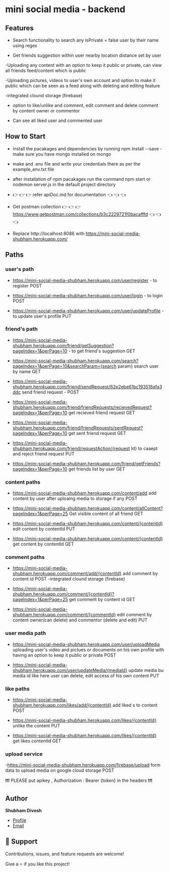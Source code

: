 # mini social media - backend

## Features

- Search functionality to search any isPrivate = false user by their name using regex

- Get friends suggestion within user nearby location distance set by user

-Uploading any content with an option to keep it public or private, can view all friends feed/content which is public

-Uploading pictures, videos to user's own account and option to make it public which can be seen as a feed along with deleting and editing feature

-integrated clound storage (firebase)

- option to like/unlike and comment, edit comment and delete comment by content owner or commentor

- Can see all liked user and commented user

## How to Start

- install the pacakages and dependencies by running npm install --save
  -make sure you have mongo installed on mongo
- make and .env file and write your credentials there as per the example_env.txt file
- after installation of npm pacakages run the command npm start or nodemon server.js in the default project directory

- 👉 👉 👉 refer apiDoc.md for documentation 👈 👈 👈
- Get postman collection 👉 👉 👉 https://www.getpostman.com/collections/b3c2229721f0bacafffd 👈 👈 👈
- Replace http://localhost:8086 with https://mini-social-media-shubham.herokuapp.com/

## Paths

### user's path

- https://mini-social-media-shubham.herokuapp.com/user/register - to register POST

- https://mini-social-media-shubham.herokuapp.com/user/login - to login POST

- https://mini-social-media-shubham.herokuapp.com/user/updateProfile - to update user's profile PUT

### friend's path

- https://mini-social-media-shubham.herokuapp.com/friend/getSuggestion?pageIndex=1&perPage=10 - to get friend's suggestion GET

- https://mini-social-media-shubham.herokuapp.com/search?pageIndex=1&perPage=10&searchParam={search param} search user by name GET

- https://mini-social-media-shubham.herokuapp.com/friend/sendRequest/62e2ebe61bc193518afa3ddc send friend request - POST

- https://mini-social-media-shubham.herokuapp.com/friend/friendRequests/recievedRequest?pageIndex=1&perPage=10 get recieved friend request GET

- https://mini-social-media-shubham.herokuapp.com/friend/friendRequests/sentRequest?pageIndex=1&perPage=10 get sent friend request GET

- https://mini-social-media-shubham.herokuapp.com/friend/requestAction/{request Id} to caaept and reject friend request PUT

- https://mini-social-media-shubham.herokuapp.com/friend/getFriends?pageIndex=1&perPage=10 get friends list by user GET

### content paths

- https://mini-social-media-shubham.herokuapp.com/content/add add content by user after uploaing media to storage if any POST

- https://mini-social-media-shubham.herokuapp.com/content/allContent?pageIndex=1&perPage=25 Get visible content of all friend GET

- https://mini-social-media-shubham.herokuapp.com/content/{contentId} edit content by contentId PUT

- https://mini-social-media-shubham.herokuapp.com/content/{contentId} get content by contentId GET

### comment paths

- https://mini-social-media-shubham.herokuapp.com/comment/add/{contentId} add comment by content id POST
  -integrated clound storage (firebase)

- https://mini-social-media-shubham.herokuapp.com/comment/{contentId}?pageIndex=1&perPage=25 get comment by content id GET

- https://mini-social-media-shubham.herokuapp.com/comment/{commentId} edit comment by content owner(can delete) and commentor (delete and edit) PUT

### user media path 

- https://mini-social-media-shubham.herokuapp.com/user/uploadMedia uploading user's video and pictues or documents on his own profile with having an option to keep it public or private POST

- https://mini-social-media-shubham.herokuapp.com/user/updateMedia/{mediaId} update media bu media id like here user can delete, edit access of his own content PUT

### like paths

- https://mini-social-media-shubham.herokuapp.com/likes/add/{contentId} add liked s to content POST

- https://mini-social-media-shubham.herokuapp.com/likes/{contentId} unlike the content PUT

- https://mini-social-media-shubham.herokuapp.com/likes/{contentId} get likes contentId GET

### upload service 

-https://mini-social-media-shubham.herokuapp.com/firebase/upload form data to upload media on google cloud storage POST 

❗❗❗ PLEASE put apikey , Authorization : Bearer {token} in the headers ❗❗❗

## Author

**Shubham Divesh**

- [Profile](https://github.com/diveshshubham "Shubham Divesh")
- [Email](mailto:divesh.shubham@gmail.com?subject=Hi "Hi!")

## 🤝 Support

Contributions, issues, and feature requests are welcome!

Give a ⭐️ if you like this project!
